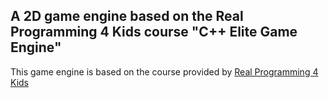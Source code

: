 ## A 2D game engine based on the Real Programming 4 Kids course "C++ Elite Game Engine"

This game engine is based on the course provided by [Real Programming 4 Kids](https://realprogramming.com)
